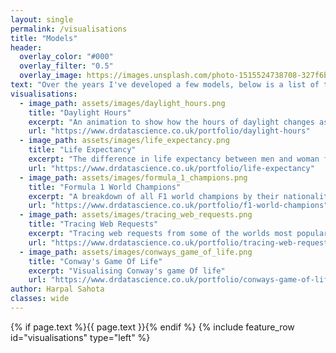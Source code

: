 ```yaml
---
layout: single
permalink: /visualisations
title: "Models"
header:
  overlay_color: "#000"
  overlay_filter: "0.5"
  overlay_image: https://images.unsplash.com/photo-1515524738708-327f6b0037a7?ixlib=rb-1.2.1&ixid=eyJhcHBfaWQiOjEyMDd9&auto=format&fit=crop&w=1350&q=80
text: "Over the years I've developed a few models, below is a list of them which are deployed and free to use"
visualisations:
  - image_path: assets/images/daylight_hours.png
    title: "Daylight Hours"
    excerpt: "An animation to show how the hours of daylight changes as a function of latitude and day of year"
    url: "https://www.drdatascience.co.uk/portfolio/daylight-hours"
  - image_path: assets/images/life_expectancy.png
    title: "Life Expectancy"
    excerpt: "The difference in life expectancy between men and woman from various countries overtime"
    url: "https://www.drdatascience.co.uk/portfolio/life-expectancy"
  - image_path: assets/images/formula_1_champions.png
    title: "Formula 1 World Champions"
    excerpt: "A breakdown of all F1 world champions by their nationality"
    url: "https://www.drdatascience.co.uk/portfolio/f1-world-champions"
  - image_path: assets/images/tracing_web_requests.png
    title: "Tracing Web Requests"
    excerpt: "Tracing web requests from some of the worlds most popular websites"
    url: "https://www.drdatascience.co.uk/portfolio/tracing-web-requests"
  - image_path: assets/images/conways_game_of_life.png
    title: "Conway's Game Of Life"
    excerpt: "Visualising Conway's game Of life"
    url: "https://www.drdatascience.co.uk/portfolio/conways-game-of-life"
author: Harpal Sahota
classes: wide
---
```

{% if page.text %}{{ page.text }}{% endif %}
{% include feature_row id="visualisations" type="left" %}
